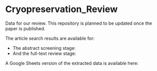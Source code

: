 # Cryopreservation_Review

Data for our review. This repository is planned to be updated once the paper is published. 

The article search results are available for: 
- The abstract screening stage: 
- And the full-text review stage: 

A Google Sheets version of the extracted data is available here: 
